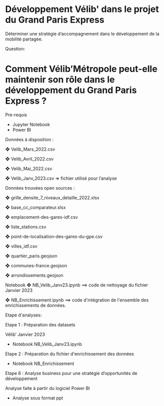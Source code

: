 # Développement Vélib' dans le projet du Grand Paris Express

Déterminer une stratégie d’accompagnement dans le développement de la mobilité partagée.


Question:

# Comment Vélib’Métropole peut-elle maintenir son rôle dans le développement du Grand Paris Express ? 

Pre-requis

- Jupyter Notebook 
- Power BI
  
Données à disposition : 

❖	Velib_Mars_2022.csv

❖	Velib_Avril_2022.csv

❖	Velib_Mai_2022.csv 

❖	Velib_Janv_2023.csv => fichier utilisé pour l’analyse

Données trouvées open sources : 

❖	grille_densite_7_niveaux_detaille_2022.xlsx

❖	base_cc_comparateur.xlsx

❖	emplacement-des-gares-idf.csv

❖  liste_stations.csv

❖  point-de-localisation-des-gares-du-gpe.csv

❖  villes_idf.csv

❖  quartier_paris.geojson

❖  communes-france.geojson

❖  arrondissements.geojson


Notebook
❖	NB_Velib_Janv23.ipynb  ==> code de nettoyage du fichier Janvier 2023

❖	NB_Enrichissement.ipynb  ==> code d'intégration de l'ensemble des enrichissements de données.


Etape d'analyses:

Etape 1 : Préparation des datasets

Vélib’ Janvier 2023
-	Notebook  NB_Velib_Janv23.ipynb

Etape 2 : Préparation du fichier d'enrichissement des données
-	Notebook  NB_Enrichissement

Etape 6 : Analyse business pour une stratégie d’opportunités de développement

Analyse faite à partir du logiciel Power BI
-	Analyse sous format ppt
